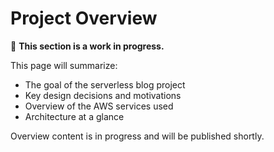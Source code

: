 # Project Overview

🚧 **This section is a work in progress.**

This page will summarize:

- The goal of the serverless blog project
- Key design decisions and motivations
- Overview of the AWS services used
- Architecture at a glance

Overview content is in progress and will be published shortly.

